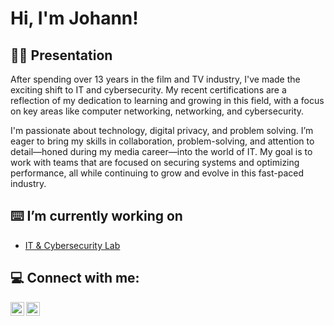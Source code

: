 <h1>Hi, I'm Johann!</a></h1>

<h2>👨‍💻 Presentation</h2>

After spending over 13 years in the film and TV industry, I've made the exciting shift to IT and cybersecurity. My recent certifications are a reflection of my dedication to learning and growing in this field, with a focus on key areas like computer networking, networking, and cybersecurity.

I'm passionate about technology, digital privacy, and problem solving. I’m eager to bring my skills in collaboration, problem-solving, and attention to detail—honed during my media career—into the world of IT. My goal is to work with teams that are focused on securing systems and optimizing performance, all while continuing to grow and evolve in this fast-paced industry.

<h2>⌨️ I’m currently working on</h2>

- [IT & Cybersecurity Lab](https://github.com/JoB231/2025-06-Mission-Inc.-Lab)

<h2> 💻️ Connect with me:</h2>

[<img align="left" alt="JohannBel | LinkedIn" width="22px" src="https://cdn.jsdelivr.net/npm/simple-icons@v3/icons/linkedin.svg" />][linkedin]
[<img align="left" alt="JohannBel | Credly" width="22px" src="https://img.icons8.com/color/512/credly.png" />][credly]

[linkedin]: https://linkedin.com/in/johann-bel-404591282
[credly]: https://www.credly.com/users/johann-bel

<!--
Here are some ideas to get you started:

- 🔭 I’m currently working on ...
- 🌱 I’m currently learning ...
- 👯 I’m looking to collaborate on ...
- 🤔 I’m looking for help with ...
- 💬 Ask me about ...
- 📫 How to reach me: ...
- ⚡ Fun fact: ...
-->
